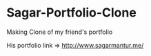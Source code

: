 # Sagar-Portfolio-Clone

Making Clone of my friend's portfolio

His portfolio link => http://www.sagarmantur.me/
